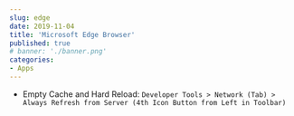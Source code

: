 ```yaml
---
slug: edge
date: 2019-11-04
title: 'Microsoft Edge Browser'
published: true
# banner: './banner.png'
categories:
- Apps
---
```


- Empty Cache and Hard Reload: `Developer Tools > Network (Tab) > Always Refresh from Server (4th Icon Button from Left in Toolbar)`